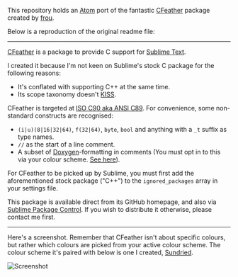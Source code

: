 
This repository holds an [Atom] port of the fantastic [CFeather][homepage] package created by [frou].

Below is a reproduction of the original readme file:

------

[CFeather][homepage] is a package to provide C support for [Sublime Text][st].

I created it because I'm not keen on Sublime's stock C package for the following reasons:

* It's conflated with supporting C++ at the same time.
* Its scope taxonomy doesn't [KISS][kiss].

CFeather is targeted at [ISO C90 aka ANSI C89][lang]. For convenience, some non-standard constructs are recognised:

* `(i|u)(8|16|32|64)`, `f(32|64)`, `byte`, `bool` and anything with a `_t` suffix as type names.
* `//` as the start of a line comment.
* A subset of [Doxygen][doxy]-formatting in comments (You must opt in to this via your colour scheme. [See here][doxy-col]).

For CFeather to be picked up by Sublime, you must first add the aforementioned stock package ("C++") to the `ignored_packages` array in your settings file.

This package is available direct from its GitHub homepage, and also via [Sublime Package Control][spc]. If you wish to distribute it otherwise, please contact me first.

---

Here's a screenshot. Remember that CFeather isn't about specific colours, but rather which colours are picked from your active colour scheme. The colour scheme it's paired with below is one I created, [Sundried][sd].

![Screenshot](https://github.com/frou/Sundried/raw/master/screenshot.png)

[homepage]: https://github.com/frou/CFeather
[st]: http://www.sublimetext.com/
[kiss]: http://en.wikipedia.org/wiki/KISS_principle
[lang]: http://en.wikipedia.org/wiki/C_(programming_language)#ANSI_C_and_ISO_C
[doxy]: http://www.stack.nl/~dimitri/doxygen/
[doxy-col]: https://github.com/frou/CFeather/issues/1#issuecomment-10380609
[spc]: http://wbond.net/sublime_packages/package_control
[sd]: https://github.com/frou/Sundried

[atom]: https://atom.io
[frou]: https://github.com/frou
